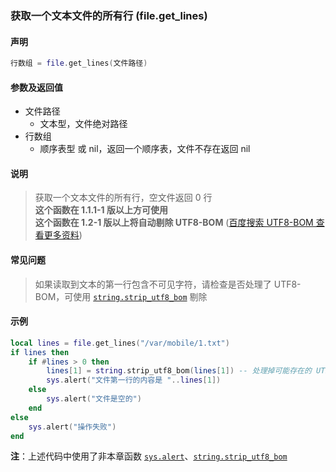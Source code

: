 ### 获取一个文本文件的所有行 \(**file\.get\_lines**\)


#### 声明
```lua
行数组 = file.get_lines(文件路径)
```


#### 参数及返回值
- 文件路径
    - 文本型，文件绝对路径
- 行数组
    - 顺序表型 或 nil，返回一个顺序表，文件不存在返回 nil


#### 说明
> 获取一个文本文件的所有行，空文件返回 0 行  
> **这个函数在 1\.1\.1\-1 版以上方可使用**  
> **这个函数在 1\.2\-1 版以上将自动剔除 UTF8\-BOM** ([百度搜索 UTF8-BOM 查看更多资料](https://www.baidu.com/s?wd=UTF8-BOM))  


#### 常见问题  
> 如果读取到文本的第一行包含不可见字符，请检查是否处理了 UTF8\-BOM，可使用 [`string.strip_utf8_bom`](/Handbook/ext-string/string.strip_utf8_bom.md) 剔除  


#### 示例  
```lua
local lines = file.get_lines("/var/mobile/1.txt")
if lines then
    if #lines > 0 then
        lines[1] = string.strip_utf8_bom(lines[1]) -- 处理掉可能存在的 UTF8-BOM
        sys.alert("文件第一行的内容是 "..lines[1])
    else
        sys.alert("文件是空的")
    end
else
    sys.alert("操作失败")
end
```
**注**：上述代码中使用了非本章函数 [`sys.alert`](/Handbook/sys/sys.alert.md)、[`string.strip_utf8_bom`](/Handbook/ext-string/string.strip_utf8_bom.md)  


